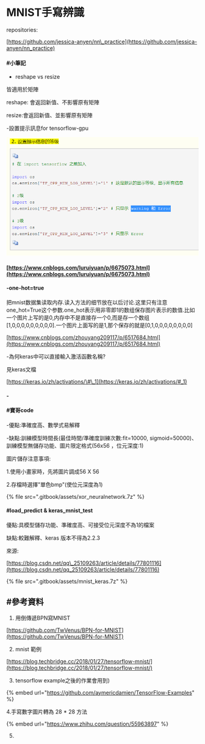 # MNIST手寫辨識

repositories:

[https://github.com/jessica-anyen/nn\_practice](https://github.com/jessica-anyen/nn_practice)

#### \#小筆記

- reshape vs resize

皆適用於矩陣

reshape: 會返回新值、不影響原有矩陣

resize:會返回新值、並影響原有矩陣

-設置提示訊息for tensorflow-gpu

![](.gitbook/assets/image.png)

#### [https://www.cnblogs.com/luruiyuan/p/6675073.html](https://www.cnblogs.com/luruiyuan/p/6675073.html)

#### -one-hot=true

把mnist数据集读取内存.读入方法的细节放在以后讨论.这里只有注意one\_hot=True这个参数.one\_hot表示用非零即1的数组保存图片表示的数值.比如一个图片上写的是0,内存中不是直接存一个0,而是存一个数组\[1,0,0,0,0,0,0,0,0,0\].一个图片上面写的是1,那个保存的就是\[0,1,0,0,0,0,0,0,0,0\]

[https://www.cnblogs.com/zhouyang209117/p/6517684.html](https://www.cnblogs.com/zhouyang209117/p/6517684.html)

-為何keras中可以直接輸入激活函數名稱?

見keras文檔

[https://keras.io/zh/activations/\#\_1](https://keras.io/zh/activations/#_1)

#### -

#### 

#### 

#### \#寶哥code

-優點:準確度高、數學式易解釋

-缺點:訓練模型時間長\(最佳時間/準確度訓練次數:fit=10000, sigmoid=50000\)、訓練模型無儲存功能、圖片限定格式\(56x56 ，位元深度:1\)

圖片儲存注意事項:

1.使用小畫家時，先將圖片調成56 X 56

2.存檔時選擇"單色bmp"\(使位元深度為1\)

{% file src=".gitbook/assets/xor\_neuralnetwork.7z" %}

#### \#load\_predict & keras\_mnist\_test

優點:具模型儲存功能、準確度高、可接受位元深度不為1的檔案

缺點:較難解釋、keras 版本不得為2.2.3

來源:

[https://blog.csdn.net/qq\_25109263/article/details/77801116](https://blog.csdn.net/qq_25109263/article/details/77801116)

{% file src=".gitbook/assets/mnist\_keras.7z" %}



## \#參考資料

1.  用倒傳遞BPN寫MNIST

[https://github.com/TwVenus/BPN-for-MNIST](https://github.com/TwVenus/BPN-for-MNIST)

2. mnist 範例

[https://blog.techbridge.cc/2018/01/27/tensorflow-mnist/](https://blog.techbridge.cc/2018/01/27/tensorflow-mnist/)

3. tensorflow example之後的作業會用到\)

{% embed url="https://github.com/aymericdamien/TensorFlow-Examples" %}

4.手寫數字圖片轉為 28 \* 28 方法

{% embed url="https://www.zhihu.com/question/55963897" %}

5. 







